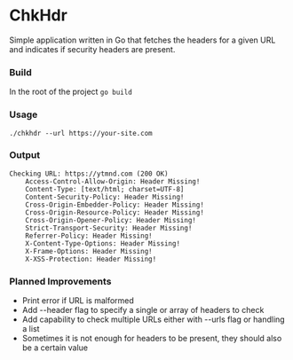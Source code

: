 # ChkHdr

Simple application written in Go that fetches the headers for a given URL and indicates if security headers are present.  

### Build

In the root of the project `go build`

### Usage

`./chkhdr --url https://your-site.com`

### Output

```
Checking URL: https://ytmnd.com (200 OK)
	Access-Control-Allow-Origin: Header Missing!
	Content-Type: [text/html; charset=UTF-8]
	Content-Security-Policy: Header Missing!
	Cross-Origin-Embedder-Policy: Header Missing!
	Cross-Origin-Resource-Policy: Header Missing!
	Cross-Origin-Opener-Policy: Header Missing!
	Strict-Transport-Security: Header Missing!
	Referrer-Policy: Header Missing!
	X-Content-Type-Options: Header Missing!
	X-Frame-Options: Header Missing!
	X-XSS-Protection: Header Missing!
```

### Planned Improvements

- Print error if URL is malformed
- Add --header flag to specify a single or array of headers to check
- Add capability to check multiple URLs either with --urls flag or handling a list
- Sometimes it is not enough for headers to be present, they should also be a certain value
